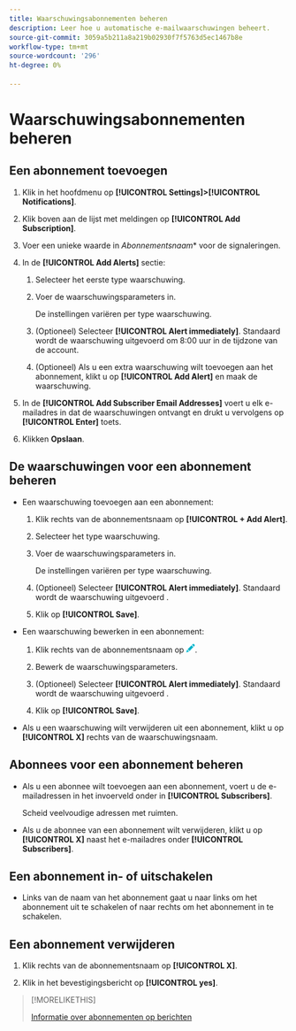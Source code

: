 ```yaml
---
title: Waarschuwingsabonnementen beheren
description: Leer hoe u automatische e-mailwaarschuwingen beheert.
source-git-commit: 3059a5b211a8a219b02930f7f5763d5ec1467b8e
workflow-type: tm+mt
source-wordcount: '296'
ht-degree: 0%

---
```


# Waarschuwingsabonnementen beheren

## Een abonnement toevoegen

1. Klik in het hoofdmenu op **[!UICONTROL Settings]>[!UICONTROL Notifications]**.

1. Klik boven aan de lijst met meldingen op **[!UICONTROL Add Subscription]**.

1. Voer een unieke waarde in *Abonnementsnaam** voor de signaleringen.

1. In de **[!UICONTROL Add Alerts]** sectie:

   1. Selecteer het eerste type waarschuwing.

   1. Voer de waarschuwingsparameters in.

      De instellingen variëren per type waarschuwing.

   1. (Optioneel) Selecteer **[!UICONTROL Alert immediately]**. Standaard wordt de waarschuwing uitgevoerd om 8:00 uur in de tijdzone van de account.

   1. (Optioneel) Als u een extra waarschuwing wilt toevoegen aan het abonnement, klikt u op **[!UICONTROL Add Alert]** en maak de waarschuwing.

1. In de **[!UICONTROL Add Subscriber Email Addresses]** voert u elk e-mailadres in dat de waarschuwingen ontvangt en drukt u vervolgens op **[!UICONTROL Enter]** toets.

1. Klikken **Opslaan**.

## De waarschuwingen voor een abonnement beheren

* Een waarschuwing toevoegen aan een abonnement:

   1. Klik rechts van de abonnementsnaam op **[!UICONTROL + Add Alert]**.

   1. Selecteer het type waarschuwing.

   1. Voer de waarschuwingsparameters in.

      De instellingen variëren per type waarschuwing.

   1. (Optioneel) Selecteer **[!UICONTROL Alert immediately]**. Standaard wordt de waarschuwing uitgevoerd <!-- at what time? -->.

   1. Klik op **[!UICONTROL Save]**.

* Een waarschuwing bewerken in een abonnement:

   1. Klik rechts van de abonnementsnaam op ![Bewerken](/help/dsp/assets/edit.png).

   1. Bewerk de waarschuwingsparameters.

   1. (Optioneel) Selecteer **[!UICONTROL Alert immediately]**. Standaard wordt de waarschuwing uitgevoerd <!-- at what time? -->.

   1. Klik op **[!UICONTROL Save]**.

* Als u een waarschuwing wilt verwijderen uit een abonnement, klikt u op **[!UICONTROL X]** rechts van de waarschuwingsnaam.

## Abonnees voor een abonnement beheren

* Als u een abonnee wilt toevoegen aan een abonnement, voert u de e-mailadressen in het invoerveld onder in **[!UICONTROL Subscribers]**.

   Scheid veelvoudige adressen met ruimten.

* Als u de abonnee van een abonnement wilt verwijderen, klikt u op **[!UICONTROL X]** naast het e-mailadres onder **[!UICONTROL Subscribers]**.

## Een abonnement in- of uitschakelen

* Links van de naam van het abonnement gaat u naar links om het abonnement uit te schakelen of naar rechts om het abonnement in te schakelen.

## Een abonnement verwijderen

1. Klik rechts van de abonnementsnaam op **[!UICONTROL X]**.

1. Klik in het bevestigingsbericht op **[!UICONTROL yes]**.

>[!MORELIKETHIS]
>
>[Informatie over abonnementen op berichten](alerts-about.md)

